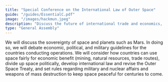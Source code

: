 ```yaml
---
title: "Special Conference on the International Law of Outer Space"
guide: "/guides/EssentialC.pdf"
image: "/images/hackmun.jpeg"
description: "Discuss the future of international trade and economics, political boundaries, law, and peaceful military regulations in outer space. "
type: "General Assembly"
---
```

We will discuss the sovereignty of space and planets such as Mars. In doing so, we will debate economic, political, and military guidelines for the countries conducting operations. We will consider how countries can use space fairly for economic benefit (mining, natural resources, trade routes), divide up space politically, develop international law and revise the Outer Space Treaty, and set rules regarding military and nuclear affairs and weapons of mass destruction to keep space peaceful for centuries to come.